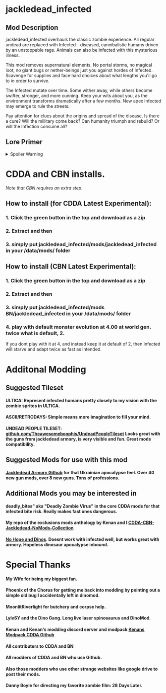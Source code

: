 # jackledead_infected
## Mod Description
jackledead_infected overhauls the classic zombie experience. All regular undead are replaced with Infected - diseased, cannibalistic humans driven by an unstoppable rage. Animals can also be infected with this mysterious illness.

This mod removes supernatural elements. No portal storms, no magical loot, no giant bugs or nether-beings just you against hordes of Infected. Scavenge for supplies and face hard choices about what lengths you'll go to in order to survive.

The Infected mutate over time. Some wither away, while others become swifter, stronger, and more cunning. Keep your wits about you, as the environment transforms dramatically after a few months. New apex Infected may emerge to rule the streets.

Pay attention for clues about the origins and spread of the disease. Is there a cure? Will the millitary come back? Can humanity triumph and rebuild? Or will the Infection consume all?

## Lore Primer
<details><summary>Spoiler Warning</summary>

We should have seen it coming. WHO and the CDC warned us. The conspiracy theorists warned us. We didn't listen.

It started small - isolated cases of a new rabies strain. But it quickly spiraled out of control. 

Mysterious mercenaries invaded the USA and the disease arrived with them. The president issued a draft and declared martial law but it wasn't enough. Florida and Hawaii were the first to fall. Then Washington DC. Then Montreal.

The infected weren't just mad - they were cannibals, eating anything living or dead. First came the chaos as victims turned overnight. Then the inevitable societal collapse.

Though strangely some seemed less afflicted by the effects of the infection. Whether by genetic immunity or viral suppresant drugs, it didn't affect everyone equally.

Now, months later, you're one of the last untouched by the Infection, through immunity or luck. You've seen devolution and adaptation in the infected. Some wither and starve, while others become primal alphas. Does any semblance of civilization remain? Will you cling to your morality, or descend into savagery like the infected around you? How far are you willing to go to survive?
</details>

# CDDA and CBN installs.
_Note that CBN requires an extra step._
## How to install (for CDDA Latest Experimental):
### 1. Click the green button in the top and download as a zip
### 2. Extract and then
### 3. simply put jackledead_infected/mods/jackledead_infected in your /data/mods/ folder

## How to install (CBN Latest Experimental):
### 1. Click the green button in the top and download as a zip
### 2. Extract and then
### 3. simply put jackledead_infected/mods BN/jackledead_infected in your /data/mods/ folder
### 4. play with default monster evolution at 4.00 at world gen. twice what is default, 2. 
If you dont play with it at 4, and instead keep it at default of 2, then infected will starve and adapt twice as fast as intended.

# Additonal Modding
## Suggested Tileset
#### ULTICA: Represent infected humans pretty closely to my vision with the zombie sprites in ULTICA.
#### ASCII/RETRODAYS: Simple means more imagination to fill your mind.
#### UNDEAD PEOPLE TILESET: [github.com/Theawesomeboophis/UndeadPeopleTileset](https://github.com/Theawesomeboophis/UndeadPeopleTileset) Looks great with the guns from jackledead armory, is very visible and fun. Great mods compatibility.

## Suggested Mods for use with this mod
#### [Jackledead Armory Github](https://github.com/jackledead/jackledead_armory) for that Ukrainian apocalypse feel. Over 40 new gun mods, over 8 new guns. Tons of professions.

## Additional Mods you may be interested in
#### deadly_bites" aka "Deadly Zombie Virus" in the core CDDA mods for that infected bite risk. Really makes fast ones dangerous.
#### My repo of the exclusions mods anthology by Kenan and I [CDDA-CBN-Jackledead-NoMods-Collection](https://github.com/jackledead/CDDA-CBN-Jackledead-NoMods-Collection)
#### [No Hope and Dinos](https://github.com/jackledead/No-Hope-and-Dinos). Doesnt work with infected well, but works great with armory. Hopeless dinosaur apocalypse inbound.

# Special Thanks
#### My Wife for being my biggest fan.
#### Phoenix of the Chorus for getting me back into modding by pointing out a simple old bug I accidentally left in dinomod.
#### MoonlitRiverlight for butchery and corpse help.
#### LyleSY and the Dino Gang. Long live laser spinosaurus and DinoMod.
#### Kenan and Kenan's modding discord server and modpack [Kenans Modpack CDDA Github](https://github.com/Kenan2000/CDDA-Structured-Kenan-Modpack)
#### All contributers to CDDA and BN
#### All modders of CDDA and BN who use Github.
#### Also those modders who use other strange websites like google drive to post their mods.
#### Danny Boyle for directing my favorite zombie film: 28 Days Later.
